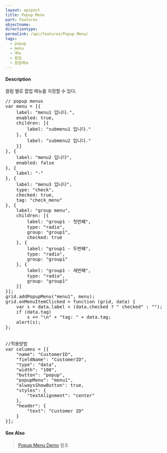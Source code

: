```yaml
---
layout: apipost
title: Popup Menu
part: Features
objectname: 
directiontype: 
permalink: /api/features/Popup Menu/
tags:
  - popup
  - menu
  - 메뉴
  - 팝업
  - 팝업메뉴
---
```


#### Description

컬럼 별로 팝업 메뉴를 지정할 수 있다.

<pre class="prettyprint">
// popup menus
var menu = [{
    label: "menu1 입니다.",
    enabled: true,
    children: [{
        label: "submenu1 입니다."
    }, {
        label: "submenu2 입니다."
    }]
}, {
    label: "menu2 입니다",
    enabled: false
}, {
    label: "-"
}, {
    label: "menu3 입니다",
    type: "check",
    checked: true,
    tag: "check_menu"
}, {
    label: "group menu",
    children: [{
        label: "group1 - 첫번째",
        type: "radio",
        group: "group1",
        checked: true
    }, {
        label: "group1 - 두번째",
        type: "radio",
        group: "group1"
    }, {
        label: "group1 - 세번째",
        type: "radio",
        group: "group1"
    }]
}];
grid.addPopupMenu("menu1", menu);
grid.onMenuItemClicked = function (grid, data) {
    var s = data.label + (data.checked ? " checked" : "");
    if (data.tag)
        s += "\n" + "tag: " + data.tag;
    alert(s);
};
 

//적용방법
var columns = [{
    "name": "CustomerID",
    "fieldName": "CustomerID",
    "type": "data",
    "width": "100",
    "button": "popup",
    "popupMenu": "menu1",
    "alwaysShowButton": true,
    "styles": {
        "textAlignment": "center"
    },
    "header": {
        "text": "Customer ID"
    }
}];
</pre>


#### See Also
> [Popup Menu Demo](http://demo.realgrid.net/Demo/PopupMenu) 참조  
